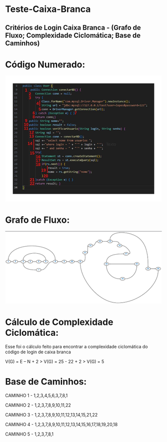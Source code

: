 # Teste-Caixa-Branca
## Critérios de Login Caixa Branca - (Grafo de Fluxo; Complexidade Ciclomática; Base de Caminhos)
<h1>Código Numerado:</h1> 
<img src= "numeracao do codigo.jpeg">
<h1>Grafo de Fluxo:</h1>
<img src="grafo de fluxo.png">
<h1>Cálculo de Complexidade Ciclomática:</h1>
<p>Esse foi o cálculo feito para encontrar a complexidade ciclomática do código de login de caixa branca</p> 
<p>V(G) = E – N + 2 > V(G) = 25 - 22 + 2 > V(G) = 5</p>
<h1>Base de Caminhos:</h1>
<p>CAMINHO 1 - 1,2,3,4,5,6,3,7,8,1</p> 
<p>CAMINHO 2 - 1,2,3,7,8,9,10,11,22</p> 
<p>CAMINHO 3 - 1,2,3,7,8,9,10,11,12,13,14,15,21,22</p> 
<p>CAMINHO 4 - 1,2,3,7,8,9,10,11,12,13,14,15,16,17,18,19,20,18</p> 
<p>CAMINHO 5 - 1,2,3,7,8,1</p> 




